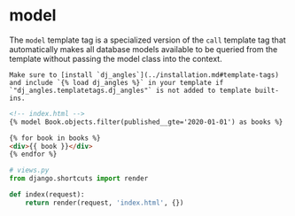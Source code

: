 # model

The `model` template tag is a specialized version of the `call` template tag that automatically makes all database models available to be queried from the template without passing the model class into the context.

```{note}
Make sure to [install `dj_angles`](../installation.md#template-tags) and include `{% load dj_angles %}` in your template if `"dj_angles.templatetags.dj_angles"` is not added to template built-ins.
```

```html
<!-- index.html -->
{% model Book.objects.filter(published__gte='2020-01-01') as books %}

{% for book in books %}
<div>{{ book }}</div>
{% endfor %}
```

```python
# views.py
from django.shortcuts import render

def index(request):
    return render(request, 'index.html', {})
```
